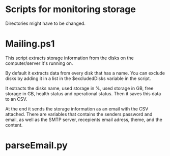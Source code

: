 # Scripts for monitoring storage
Directories might have to be changed.

# Mailing.ps1
This script extracts storage information from the disks on the computer/server it's running on.

By default it extracts data from every disk that has a name. 
You can exclude disks by adding it in a list in the $excludedDisks variable in the script.

It extracts the disks name, used storage in %, used storage in GB, free storage in GB, health status and operational status. 
Then it saves this data to an CSV.

At the end it sends the storage information as an email with the CSV attached. 
There are variables that contains the senders password and email, as well as the SMTP server, recepients email adress, theme, and the content.

# parseEmail.py

